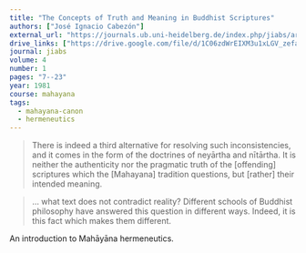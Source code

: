 ```yaml
---
title: "The Concepts of Truth and Meaning in Buddhist Scriptures"
authors: ["José Ignacio Cabezón"]
external_url: "https://journals.ub.uni-heidelberg.de/index.php/jiabs/article/download/8532/2439/8340"
drive_links: ["https://drive.google.com/file/d/1C06zdWrEIXM3u1xLGV_zefaGpsNhchak/view?usp=drivesdk"]
journal: jiabs
volume: 4
number: 1
pages: "7--23"
year: 1981
course: mahayana
tags:
  - mahayana-canon
  - hermeneutics
---
```


> There is indeed a third alternative for resolving such inconsistencies, and it comes in the form of the doctrines of neyārtha and nītārtha. It is neither the authenticity nor the pragmatic truth of the [offending] scriptures which the [Mahayana] tradition questions, but [rather] their intended meaning. 

> … what text does not contradict reality? Different schools of Buddhist philosophy have answered this question in different ways. Indeed, it is this fact which makes them different.

An introduction to Mahāyāna hermeneutics.
